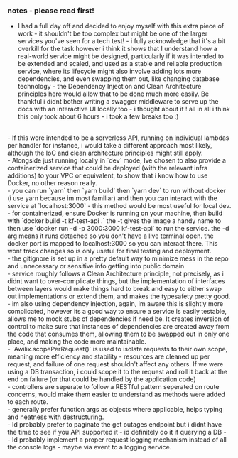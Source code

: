 ### notes  - please read first!
- I had a full day off and decided to enjoy myself with this extra piece of work - it shouldn't be too complex but might be one of the larger services you've seen for a tech test! - i fully acknowledge that it's a bit overkill for the task however i think it shows that I understand how a real-world service might be designed, particularly if it was intended to be extended and scaled, and used as a stable and reliable production service, where its lifecycle might also involve adding lots more dependencies, and even swapping them out, like changing database technology - the Dependency Injection and Clean Architecture principles here would allow that to be done much more easily. Be thankful i didnt bother writing a swagger middleware to serve up the docs with an interactive UI locally too - i thought about it ! all in all i think this only took about 6 hours - i took a few breaks too :) 
</br>
- If this were intended to be a serverless API, running on individual lambdas per handler for instance, i would take a different approach most likely, although the IoC and clean architecture principles might still apply. 
</br>
- Alongside just running locally in `dev` mode, Ive chosen to also provide a containerized service that could be deployed (with the relevant infra additions) to your VPC or equivalent, to show that i know how to use Docker, no other reason really.
</br>
- you can run `yarn` then `yarn build` then `yarn dev` to run without docker (i use yarn because im most familiar) and then you can interact with the service at `localhost:3000` - this method would be most useful for local dev.
</br>
- for containerized, ensure Docker is running on your machine, then build with `docker build -t kf-test-api .` the -t gives the image a handy name to then use `docker run -d -p 3000:3000 kf-test-api` to run the service. the -d arg means it runs detached so you don't have a live terminal open. the docker port is mapped to localhost:3000 so you can interact there. This wont track changes so is only useful for final testing and deployment.
</br>
- the gitignore is set up in a pretty default way to minimize mess in the repo and unnecessary or sensitive info getting into public domain 
</br>
- service roughly follows a Clean Architecture principle, not precisely, as i didnt want to over-complicate things, but the implementation of interfaces between layers would make things hard to break and easy to either swap out implementations or extend them, and makes the typesafety pretty good.
</br>
- im also using dependency injection, again, im aware this is slightly more complicated, however its a good way to ensure a service is easily testable, allows me to mock stubs of dependencies if need be. It creates inversion of control to make sure that instances of dependencies are created away from the code that consumes them, allowing them to be swapped out in only one place, and making the code more maintainable.
</br>
- `Awilix.scopePerRequest()` is used to isolate requests to their own scope, meaning more efficiency and stability - resources are cleaned up per request, and failure of one request shouldn't affect any others. If we were using a DB transaction, i could scope it to the request and roll it back at the end on failure (or that could be handled by the application code)
  </br>
- controllers are seperate to follow a RESTful pattern seperated on route concerns, would make them easier to understand as methods were added to each route.
</br>
- generally prefer function args as objects where applicable, helps typing and neatness with destructuring.
</br>
- Id probably prefer to paginate the get outages endpoint but i didnt have the time to see if you API supported it - id definitely do it if querying a DB
- </br>
- Id probably implement a proper request logging mechanism instead of all the console logs - maybe via event to a logging service.